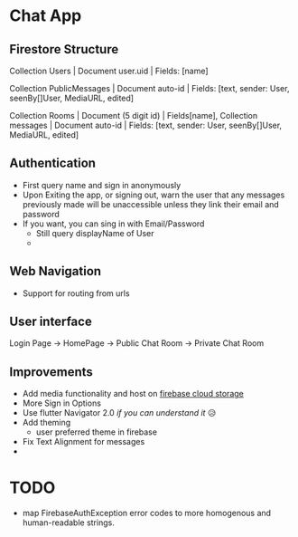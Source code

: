 # Chat App
## Firestore Structure
Collection Users | Document user.uid | Fields: [name]

Collection PublicMessages | Document auto-id | Fields: [text, sender: User, seenBy[]User, MediaURL, edited]

Collection Rooms | Document (5 digit id) | Fields[name], Collection messages | Document auto-id | Fields: [text, sender: User, seenBy[]User, MediaURL, edited]

## Authentication
- First query name and sign in anonymously
- Upon Exiting the app, or signing out, warn the user that any messages previously made will be unaccessible unless they link their email and password
- If you want, you can sing in with Email/Password
  - Still query displayName of User
  - 

## Web Navigation
- Support for routing from urls


## User interface
Login Page -> HomePage -> Public Chat Room
                       -> Private Chat Room



## Improvements
- Add media functionality and host on [firebase cloud storage](https://firebase.google.com/docs/storage/)
- More Sign in Options
- Use flutter Navigator 2.0 *if you can understand it* 😥
- Add theming
  - user preferred theme in firebase
- Fix Text Alignment for messages
- 


# TODO
- map FirebaseAuthException error codes to more homogenous and human-readable strings.